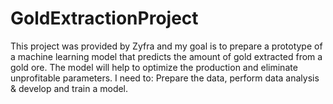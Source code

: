 # GoldExtractionProject
This project was provided by Zyfra and my goal is to prepare a prototype of a machine learning model  that predicts the amount of gold extracted from a gold ore.
The model will help to optimize the production and eliminate unprofitable parameters.
I need to: Prepare the data, perform data analysis & develop and train a model.
